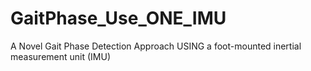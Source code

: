 # GaitPhase_Use_ONE_IMU
A Novel Gait Phase Detection Approach USING a foot-mounted inertial measurement unit (IMU)
